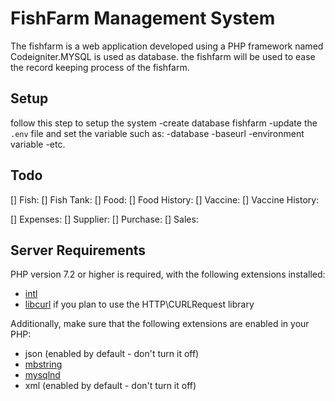 # FishFarm Management System

The fishfarm is a web application developed using a PHP framework
named Codeigniter.MYSQL is used as database.
 the fishfarm will be used to ease the record
keeping process of the fishfarm.

## Setup

follow this step to setup the system
-create database fishfarm
-update the `.env` file and set the variable such as:
    -database
    -baseurl
    -environment variable
    -etc.

## Todo
[] Fish:
[] Fish Tank:
[] Food:
[] Food History:
[] Vaccine:
[] Vaccine History:

[] Expenses:
[] Supplier:
[] Purchase:
[] Sales:


## Server Requirements

PHP version 7.2 or higher is required, with the following extensions installed:

- [intl](http://php.net/manual/en/intl.requirements.php)
- [libcurl](http://php.net/manual/en/curl.requirements.php) if you plan to use the HTTP\CURLRequest library

Additionally, make sure that the following extensions are enabled in your PHP:

- json (enabled by default - don't turn it off)
- [mbstring](http://php.net/manual/en/mbstring.installation.php)
- [mysqlnd](http://php.net/manual/en/mysqlnd.install.php)
- xml (enabled by default - don't turn it off)